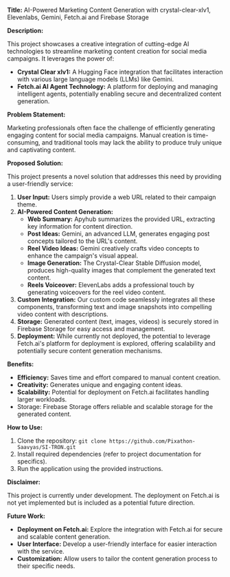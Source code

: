 **Title:** AI-Powered Marketing Content Generation with 
crystal-clear-xlv1, Elevenlabs, Gemini, Fetch.ai and Firebase Storage

**Description:**

This project showcases a creative integration of cutting-edge AI technologies to streamline marketing content creation for social media campaigns. It leverages the power of:

- **Crystal Clear xlv1:** A Hugging Face integration that facilitates interaction with various large language models (LLMs) like Gemini.
- **Fetch.ai AI Agent Technology:** A platform for deploying and managing intelligent agents, potentially enabling secure and decentralized content generation.

**Problem Statement:**

Marketing professionals often face the challenge of efficiently generating engaging content for social media campaigns. Manual creation is time-consuming, and traditional tools may lack the ability to produce truly unique and captivating content.

**Proposed Solution:**

This project presents a novel solution that addresses this need by providing a user-friendly service:

1. **User Input:** Users simply provide a web URL related to their campaign theme.
2. **AI-Powered Content Generation:**
   - **Web Summary:** Apyhub summarizes the provided URL, extracting key information for content direction.
   - **Post Ideas:** Gemini, an advanced LLM, generates engaging post concepts tailored to the URL's content.
   - **Reel Video Ideas:** Gemini creatively crafts video concepts to enhance the campaign's visual appeal.
   - **Image Generation:** The Crystal-Clear Stable Diffusion model, produces high-quality images that complement the generated text content.
   - **Reels Voiceover:** ElevenLabs adds a professional touch by generating voiceovers for the reel video content.
3. **Custom Integration:** Our custom code seamlessly integrates all these components, transforming text and image snapshots into compelling video content with descriptions.
4. **Storage:** Generated content (text, images, videos) is securely stored in Firebase Storage for easy access and management.
5. **Deployment:** While currently not deployed, the potential to leverage Fetch.ai's platform for deployment is explored, offering scalability and potentially secure content generation mechanisms.

**Benefits:**

- **Efficiency:** Saves time and effort compared to manual content creation.
- **Creativity:** Generates unique and engaging content ideas.
- **Scalability:** Potential for deployment on Fetch.ai facilitates handling larger workloads.
- Storage: Firebase Storage offers reliable and scalable storage for the generated content.

**How to Use:**

1. Clone the repository: `git clone https://github.com/Pixathon-Saavyas/SI-TRON.git`
2. Install required dependencies (refer to project documentation for specifics).
3. Run the application using the provided instructions.






**Disclaimer:**

This project is currently under development. The deployment on Fetch.ai is not yet implemented but is included as a potential future direction.

**Future Work:**

- **Deployment on Fetch.ai:** Explore the integration with Fetch.ai for secure and scalable content generation.
- **User Interface:** Develop a user-friendly interface for easier interaction with the service.
- **Customization:** Allow users to tailor the content generation process to their specific needs.

